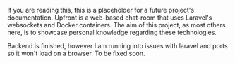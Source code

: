 

If you are reading this, this is a placeholder for a future project's documentation. Upfront is a web-based chat-room that uses Laravel's websockets and Docker containers. The aim of this project, as most others here,
is to showcase personal knowledge regarding these technologies.


Backend is finished, however I am running into issues with laravel and ports so it won't load on a browser. To be fixed soon.

